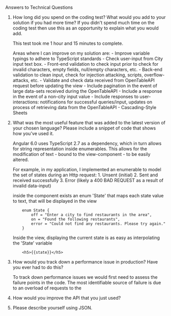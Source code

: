 Answers to Technical Questions
1.	How long did you spend on the coding test? What would you add to your solution if you had more time? If you didn't spend much time on the coding test then use this as an opportunity to explain what you would add.

	This test took me 1 hour and 15 minutes to complete.

	Areas where I can improve on my solution are:
		- Improve variable typings to adhere to TypeScript standards
		- Check user-input from City input text box.
			- Front-end validation to check input prior to check for invalid characters, empty fields, null/empty characters, etc.
			- Back-end validation to clean input, check for injection attacking, scripts, overflow-attacks, etc.
		- Validate and check data received from OpenTableAPI request before updating the view
		- Include pagination in the event of large data-sets received during the OpenTableAPI
		- Include a response in the event of a non-city input value
		- Include responses to user-interactions: notifications for successful queries/input, updates on process of retrieving data from the OpenTableAPI
		- Cascading-Style Sheets

2.	What was the most useful feature that was added to the latest version of your chosen language? Please include a snippet of code that shows how you've used it.

	Angular 6.0 uses TypeScript 2.7 as a dependency, which in turn allows for string representation inside enumerables.
	This allows for the modification of text - bound to the view-component - to be easily altered.  

	For example, in my application, I implemented an enumerable to model the set of states during an Http request:
		1. Unsent (initial)
		2. Sent and received successfully
		3. Error (likely a 400 BAD REQUEST as a result of invalid data-input)

	inside the component exists an enum 'State' that maps each state value to text, that will be displayed in the view  

	```
		enum State {
			off = "Enter a city to find restaurants in the area",
			on = "Found the following restaurants",
			error = "Could not find any restaurants. Please try again."
		}
	```
	Inside the view, displaying the current state is as easy as interpolating the 'State' variable
	```
		<h5>{{state}}</h5>
	```

3.	How would you track down a performance issue in production? Have you ever had to do this?

	To track down performance issues we would first need to assess the failure points in the code.
	The most identifiable source of failure is due to an overload of requests to the  


4.	How would you improve the API that you just used?

5.	Please describe yourself using JSON.
